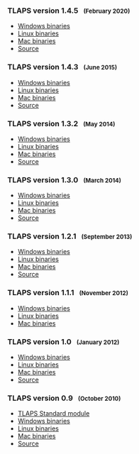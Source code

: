 ### TLAPS version 1.4.5   <span style="font-size:80%;">(February 2020)</span>
<div class="hr"></div>

- [Windows binaries](https://github.com/tlaplus/tlapm/releases/download/v1.4.5/tlaps-1.4.5-i686-cygwin-install.exe)
- [Linux binaries](https://github.com/tlaplus/tlapm/releases/download/v1.4.5/tlaps-1.4.5-x86_64-linux-gnu-install)
- [Mac binaries](https://github.com/tlaplus/tlapm/releases/download/v1.4.5/tlaps-1.4.5-i386-darwin-install)
- [Source](https://github.com/tlaplus/tlapm/archive/v1.4.5.tar.gz)


### TLAPS version 1.4.3   <span style="font-size:80%;">(June 2015)</span>
<div class="hr"></div>

- [Windows binaries](https://tla.msr-inria.inria.fr/tlaps/dist/1.4.3/tlaps-1.4.3-i686-cygwin-install.exe)
- [Linux binaries](https://tla.msr-inria.inria.fr/tlaps/dist/1.4.3/tlaps-1.4.3-i686-linux-gnu-install)
- [Mac binaries](https://tla.msr-inria.inria.fr/tlaps/dist/1.4.3/tlaps-1.4.3-i386-darwin-install)
- [Source](https://tla.msr-inria.inria.fr/tlaps/dist/1.4.3/tlaps-1.4.3.tar.gz)


### TLAPS version 1.3.2   <span style="font-size:80%;">(May 2014)</span>
<div class="hr"></div>

- [Windows binaries](https://tla.msr-inria.inria.fr/tlaps/dist/1.3.2/tlaps-1.3.2-i686-cygwin-install.exe)
- [Linux binaries](https://tla.msr-inria.inria.fr/tlaps/dist/1.3.2/tlaps-1.3.2-i686-linux-gnu-install)
- [Mac binaries](https://tla.msr-inria.inria.fr/tlaps/dist/1.3.2/tlaps-1.3.2-i386-darwin-install)
- [Source](https://tla.msr-inria.inria.fr/tlaps/dist/1.3.2/tlaps-1.3.2.tar.gz)


### TLAPS version 1.3.0   <span style="font-size:80%;">(March 2014)</span>
<div class="hr"></div>

- [Windows binaries](https://tla.msr-inria.inria.fr/tlaps/dist/1.3.0/tlaps-1.3.0-i686-cygwin-install.exe)
- [Linux binaries](https://tla.msr-inria.inria.fr/tlaps/dist/1.3.0/tlaps-1.3.0-i686-linux-gnu-install)
- [Mac binaries](https://tla.msr-inria.inria.fr/tlaps/dist/1.3.0/tlaps-1.3.0-i386-darwin-install)
- [Source](https://tla.msr-inria.inria.fr/tlaps/dist/1.3.0/tlaps-1.3.0.tar.gz)


### TLAPS version 1.2.1   <span style="font-size:80%;">(September 2013)</span>
<div class="hr"></div>

- [Windows binaries](https://tla.msr-inria.inria.fr/tlaps/dist/1.2.1/tlaps-1.2.1-i686-cygwin-install.exe)
- [Linux binaries](https://tla.msr-inria.inria.fr/tlaps/dist/1.2.1/tlaps-1.2.1-i686-linux-gnu-install)
- [Mac binaries](https://tla.msr-inria.inria.fr/tlaps/dist/1.2.1/tlaps-1.2.1-i386-darwin-install)
- [Source](https://tla.msr-inria.inria.fr/tlaps/dist/1.2.1/tlaps-1.2.1.tar.gz)


### TLAPS version 1.1.1   <span style="font-size:80%;">(November 2012)</span>
<div class="hr"></div>

- [Windows binaries](https://tla.msr-inria.inria.fr/tlaps/dist/1.1.1/tlaps-1.1.1-i686-cygwin-install.exe)
- [Linux binaries](https://tla.msr-inria.inria.fr/tlaps/dist/1.1.1/tlaps-1.1.1-i686-linux-gnu-install)
- [Mac binaries](https://tla.msr-inria.inria.fr/tlaps/dist/1.1.1/tlaps-1.1.1-i386-darwin-install)


### TLAPS version 1.0   <span style="font-size:80%;">(January 2012)</span>
<div class="hr"></div>

- [Windows binaries](https://tla.msr-inria.inria.fr/tlaps/dist/1.0.25464/tlaps-1.0-i686-cygwin-install.exe)
- [Linux binaries](https://tla.msr-inria.inria.fr/tlaps/dist/1.0.25464/tlaps-1.0-i686-linux-gnu-install)
- [Mac binaries](https://tla.msr-inria.inria.fr/tlaps/dist/1.0.25464/tlaps-1.0-i386-darwin-install)
- [Source](https://tla.msr-inria.inria.fr/tlaps/dist/1.0.25464/tlaps-1.0.tar.gz)


### TLAPS version 0.9   <span style="font-size:80%;">(October 2010)</span>
<div class="hr"></div>

- [TLAPS Standard module](https://tla.msr-inria.inria.fr/tlaps/dist/0.9.2010_10_07_02/TLAPS.tla)
- [Windows binaries](https://tla.msr-inria.inria.fr/tlaps/dist/0.9.2010_10_07_02/tlaps-0.9.2010_10_07_02-i686-cygwin-install.exe)
- [Linux binaries](https://tla.msr-inria.inria.fr/tlaps/dist/0.9.2010_10_07_02/tlaps-0.9.2010_10_07_02-i686-linux-gnu-install)
- [Mac binaries](https://tla.msr-inria.inria.fr/tlaps/dist/0.9.2010_10_07_02/tlaps-0.9.2010_10_07_02-i386-darwin-install)
- [Source](https://tla.msr-inria.inria.fr/tlaps/dist/0.9.2010_10_07_02/tlaps-0.9.2010_10_07_02.tar.gz)
